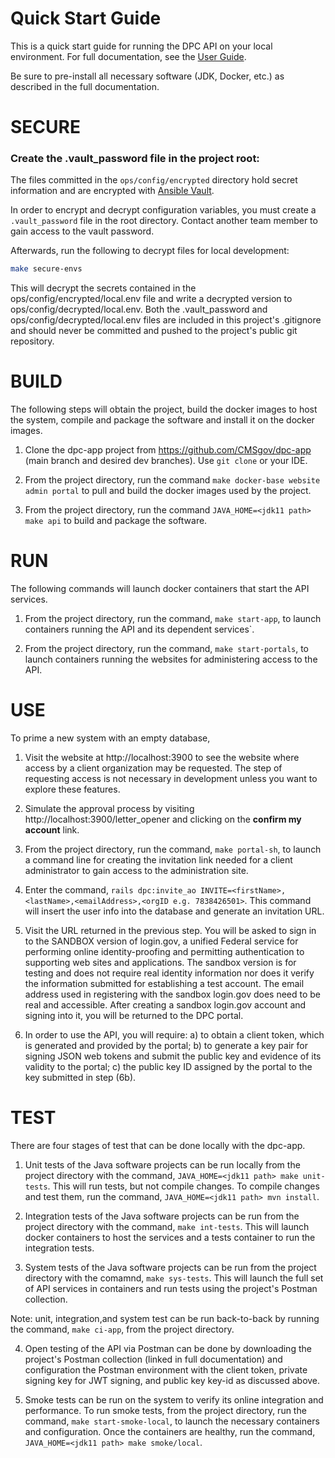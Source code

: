 # Quick Start Guide

This is a quick start guide for running the DPC API on your local environment. For full documentation, see the [User Guide](./README.md).

Be sure to pre-install all necessary software (JDK, Docker, etc.) as described in the full documentation.

SECURE
====

### Create the .vault_password file in the project root:

The files committed in the `ops/config/encrypted` directory hold secret information and are encrypted with [Ansible Vault](https://docs.ansible.com/ansible/2.4/vault.html).

In order to encrypt and decrypt configuration variables, you must create a `.vault_password` file in the root directory. Contact another team member to gain access to the vault password.

Afterwards, run the following to decrypt files for local development:

```sh
make secure-envs
```

This will decrypt the secrets contained in the ops/config/encrypted/local.env file and write a decrypted version to ops/config/decrypted/local.env.
Both the .vault_password and ops/config/decrypted/local.env files are included in this project's .gitignore and should never be committed and pushed to the project's public git repository.

BUILD
====

The following steps will obtain the project, build the docker images to host the system, compile and package the software and install it on the docker images.

1) Clone the dpc-app project from https://github.com/CMSgov/dpc-app (main branch and desired dev branches). Use `git clone` or your IDE.

2) From the project directory, run the command `make docker-base website admin portal` to pull and build the docker images used by the project.

3) From the project directory, run the command `JAVA_HOME=<jdk11 path> make api` to build and package the software.

RUN
====

The following commands will launch docker containers that start the API services.

1) From the project directory, run the command, `make start-app`, to launch containers running the API and its dependent services`.

2) From the project directory, run the command, `make start-portals`, to launch containers running the websites for administering access to the API.

USE
====

To prime a new system with an empty database, 

1) Visit the website at http://localhost:3900 to see the website where access by a client organization may be requested. The step of requesting access is not necessary in development unless you want to explore these features.

2) Simulate the approval process by visiting http://localhost:3900/letter_opener and clicking on the **confirm my account** link.

3) From the project directory, run the command, `make portal-sh`, to launch a command line for creating the invitation link needed for a client administrator to gain access to the administration site.

4) Enter the command, `rails dpc:invite_ao INVITE=<firstName>,<lastName>,<emailAddress>,<orgID e.g. 7838426501>`. This command will insert the user info into the database and generate an invitation URL.

5) Visit the URL returned in the previous step. You will be asked to sign in to the SANDBOX version of login.gov, a unified Federal service for performing online identity-proofing and permitting authentication to supporting web sites and applications. The sandbox version is for testing and does not require real identity information nor does it verify the information submitted for establishing a test account.  The email address used in registering with the sandbox login.gov does need to be real and accessible. After creating a sandbox login.gov account and signing into it, you will be returned to the DPC portal. 

6) In order to use the API, you will require:
        a) to obtain a client token, which is generated and provided by the portal;
        b) to generate a key pair for signing JSON web tokens and submit the public key and evidence of its validity to the portal;
        c) the public key ID assigned by the portal to the key submitted in step (6b).


TEST
====

There are four stages of test that can be done locally with the dpc-app.

1) Unit tests of the Java software projects can be run locally from the project directory with the command, `JAVA_HOME=<jdk11 path> make unit-tests`. This will run tests, but not compile changes.  To compile changes and test them, run the command, `JAVA_HOME=<jdk11 path> mvn install`.

2) Integration tests of the Java software projects can be run from the project directory with the command, `make int-tests`. This will launch docker containers to host the services and a tests container to run the integration tests.

3) System tests of the Java software projects can be run from the project directory with the comamnd, `make sys-tests`. This will launch the full set of API services in containers and run tests using the project's Postman collection.

Note: unit, integration,and system test can be run back-to-back by running the command, `make ci-app`, from the project directory.

4) Open testing of the API via Postman can be done by downloading the project's Postman collection (linked in full documentation) and configuration the Postman environment with the client token, private signing key for JWT signing, and public key key-id as discussed above.

5) Smoke tests can be run on the system to verify its online integration and performance. To run smoke tests, from the project directory, run the command, `make start-smoke-local`, to launch the necessary containers and configuration. Once the containers are healthy, run the command, `JAVA_HOME=<jdk11 path> make smoke/local`. 